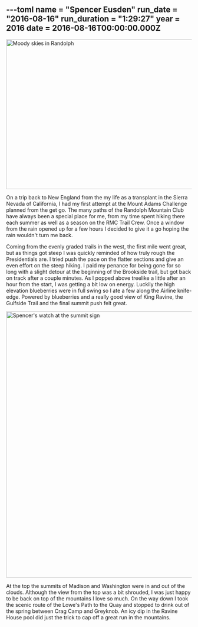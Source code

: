 ---toml
name = "Spencer Eusden"
run_date = "2016-08-16"
run_duration = "1:29:27"
year = 2016
date = 2016-08-16T00:00:00.000Z
---
<img src="https://res.cloudinary.com/mount-adams-challenge/f_auto,c_limit,w_1000,h_800/results/tumblrinlineoc1n5b5rxi1si9ly8540.jpg" loading="lazy" alt="Moody skies in Randolph" width="540" height="405">

On a trip back to New England from the my life as a transplant in the Sierra Nevada of California, I had my first attempt at the Mount Adams Challenge planned from the get go. The many paths of the Randolph Mountain Club have always been a special place for me, from my time spent hiking there each summer as well as a season on the RMC Trail Crew. Once a window from the rain opened up for a few hours I decided to give it a go hoping the rain wouldn't turn me back.

Coming from the evenly graded trails in the west, the first mile went great, but as things got steep I was quickly reminded of how truly rough the Presidentials are. I tried push the pace on the flatter sections and give an even effort on the steep hiking. I paid my penance for being gone for so long with a slight detour at the beginning of the Brookside trail, but got back on track after a couple minutes. As I popped above treelike a little after an hour from the start, I was getting a bit low on energy. Luckily the high elevation blueberries were in full swing so I ate a few along the Airline knife-edge. Powered by blueberries and a really good view of King Ravine, the Gulfside Trail and the final summit push felt great.

<img src="https://res.cloudinary.com/mount-adams-challenge/f_auto,c_limit,w_1000,h_800/results/tumblrinlineoc1n55ae4n1si9ly8540.jpg" loading="lazy" alt="Spencer's watch at the summit sign" width="540" height="720">

At the top the summits of Madison and Washington were in and out of the clouds. Although the view from the top was a bit shrouded, I was just happy to be back on top of the mountains I love so much. On the way down I took the scenic route of the Lowe's Path to the Quay and stopped to drink out of the spring between Crag Camp and Greyknob. An icy dip in the Ravine House pool did just the trick to cap off a great run in the mountains.



